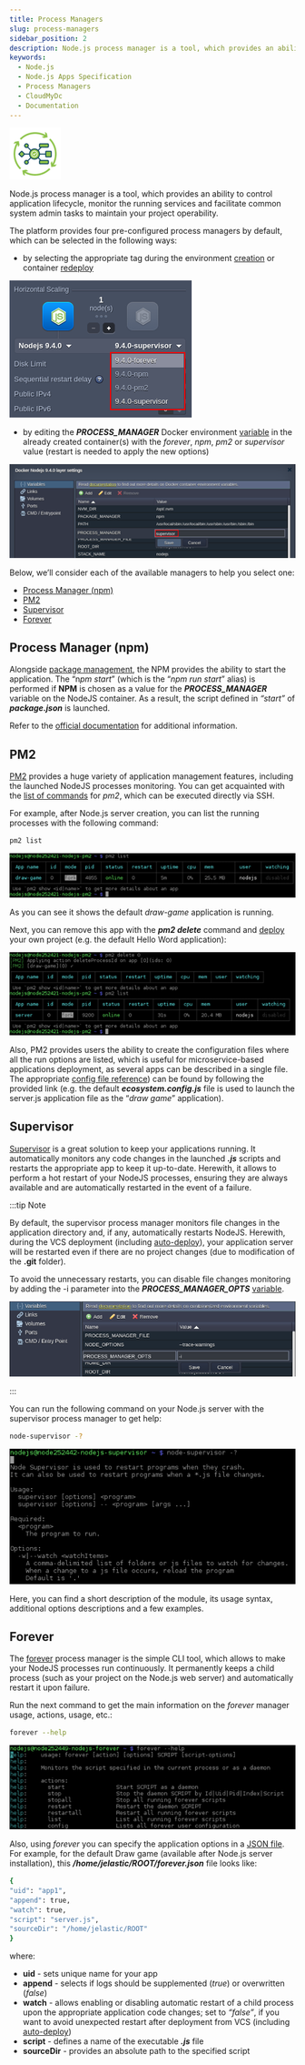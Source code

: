 ```yaml
---
title: Process Managers
slug: process-managers
sidebar_position: 2
description: Node.js process manager is a tool, which provides an ability to control application lifecycle, monitor the running services and facilitate common system admin tasks to maintain your project operability.
keywords:
  - Node.js
  - Node.js Apps Specification
  - Process Managers
  - CloudMyDc
  - Documentation
---
```


<!-- ## NodeJS Process Managers -->

<div style={{
    display: 'grid',
    gridTemplateColumns: '0.15fr 1fr',
    gap: '10px'
}}>
<div>
<div style={{
    display: 'flex',
    alignItems: 'center',
    justifyContent: 'cetner',
}}>

![Locale Dropdown](./img/ProcessManagers/01-nodejs-process-managers.png)

</div>
</div>
<div>

Node.js process manager is a tool, which provides an ability to control application lifecycle, monitor the running services and facilitate common system admin tasks to maintain your project operability.

</div>
</div>

The platform provides four pre-configured process managers by default, which can be selected in the following ways:

- by selecting the appropriate tag during the environment [creation](/environment-management/setting-up-environment) or container [redeploy](/category/container-deployment)

<div style={{
    display:'flex',
    justifyContent: 'center',
    margin: '0 0 1rem 0'
}}>

![Locale Dropdown](./img/ProcessManagers/02-select-process-manager-wizard.png)

</div>

- by editing the **_PROCESS_MANAGER_** Docker environment [variable](/container/container-configuration/variables) in the already created container(s) with the _forever_, _npm_, _pm2_ or _supervisor_ value (restart is needed to apply the new options)

<div style={{
    display:'flex',
    justifyContent: 'center',
    margin: '0 0 1rem 0'
}}>

![Locale Dropdown](./img/ProcessManagers/03-select-process-manager-variable.png)

</div>

Below, we’ll consider each of the available managers to help you select one:

- [Process Manager (npm)](https://cloudmydc.com/)
- [PM2](https://cloudmydc.com/)
- [Supervisor](https://cloudmydc.com/)
- [Forever](https://cloudmydc.com/)

## Process Manager (npm)

Alongside [package management](/nodejs/nodejs-apps-specifications/process-managers), the NPM provides the ability to start the application. The “n*pm start*” (which is the “_npm run start_” alias) is performed if **NPM** is chosen as a value for the **_PROCESS_MANAGER_** variable on the NodeJS container. As a result, the script defined in _“start”_ of **_package.json_** is launched.

Refer to the [official documentation](https://docs.npmjs.com/cli/v8/commands/npm-run-script) for additional information.

## PM2

[PM2](https://pm2.keymetrics.io/) provides a huge variety of application management features, including the launched NodeJS processes monitoring. You can get acquainted with the [list of commands](https://www.npmjs.com/package/pm2#commands-overview) for _pm2_, which can be executed directly via SSH.

For example, after Node.js server creation, you can list the running processes with the following command:

```bash
pm2 list
```

<div style={{
    display:'flex',
    justifyContent: 'center',
    margin: '0 0 1rem 0'
}}>

![Locale Dropdown](./img/ProcessManagers/04-pm2-list-running-processes.png)

</div>

As you can see it shows the default _draw-game_ application is running.

Next, you can remove this app with the **_pm2 delete_** command and [deploy](/deployment/deployment-guide) your own project (e.g. the default Hello Word application):

<div style={{
    display:'flex',
    justifyContent: 'center',
    margin: '0 0 1rem 0'
}}>

![Locale Dropdown](./img/ProcessManagers/05-pm2-delete-process.png)

</div>

Also, PM2 provides users the ability to create the configuration files where all the run options are listed, which is useful for microservice-based applications deployment, as several apps can be described in a single file. The appropriate [config file reference](https://pm2.keymetrics.io/docs/usage/application-declaration/)) can be found by following the provided link (e.g. the default **_ecosystem.config.js_** file is used to launch the server.js application file as the “_draw game_” application).

## Supervisor

[Supervisor](https://www.npmjs.com/package/supervisor) is a great solution to keep your applications running. It automatically monitors any code changes in the launched **_.js_** scripts and restarts the appropriate app to keep it up-to-date. Herewith, it allows to perform a hot restart of your NodeJS processes, ensuring they are always available and are automatically restarted in the event of a failure.

:::tip Note

By default, the supervisor process manager monitors file changes in the application directory and, if any, automatically restarts NodeJS. Herewith, during the VCS deployment (including [auto-deploy](/deployment/git-&-svn-auto-deploy/auto-deploy-overview)), your application server will be restarted even if there are no project changes (due to modification of the **.git** folder).

To avoid the unnecessary restarts, you can disable file changes monitoring by adding the -i parameter into the **_PROCESS_MANAGER_OPTS_** [variable](/environment-management/environment-variables/environment-variables).

<div style={{
    display:'flex',
    justifyContent: 'center',
    margin: '0 0 1rem 0'
}}>

![Locale Dropdown](./img/ProcessManagers/06-process-manager-options-variable.png)

</div>

:::

You can run the following command on your Node.js server with the supervisor process manager to get help:

```bash
node-supervisor -?
```

<div style={{
    display:'flex',
    justifyContent: 'center',
    margin: '0 0 1rem 0'
}}>

![Locale Dropdown](./img/ProcessManagers/07-supervisor-process-manager-help.png)

</div>

Here, you can find a short description of the module, its usage syntax, additional options descriptions and a few examples.

## Forever

The [forever](https://www.npmjs.com/package/forever) process manager is the simple CLI tool, which allows to make your NodeJS processes run continuously. It permanently keeps a child process (such as your project on the Node.js web server) and automatically restart it upon failure.

Run the next command to get the main information on the _forever_ manager usage, actions, usage, etc.:

```bash
forever --help
```

<div style={{
    display:'flex',
    justifyContent: 'center',
    margin: '0 0 1rem 0'
}}>

![Locale Dropdown](./img/ProcessManagers/08-forever-process-manager-help.png)

</div>

Also, using _forever_ you can specify the application options in a [JSON file](https://www.npmjs.com/package/forever#json-configuration-files). For example, for the default Draw game (available after Node.js server installation), this **_/home/jelastic/ROOT/forever.json_** file looks like:

```bash
{
"uid": "app1",
"append": true,
"watch": true,
"script": "server.js",
"sourceDir": "/home/jelastic/ROOT"
}
```

where:

- **uid** - sets unique name for your app
- **append** - selects if logs should be supplemented (_true_) or overwritten (_false_)
- **watch** - allows enabling or disabling automatic restart of a child process upon the appropriate application code changes; set to _“false”_, if you want to avoid unexpected restart after deployment from VCS (including [auto-deploy](/deployment/git-&-svn-auto-deploy/auto-deploy-overview/))
- **script** - defines a name of the executable **_.js_** file
- **sourceDir** - provides an absolute path to the specified script
